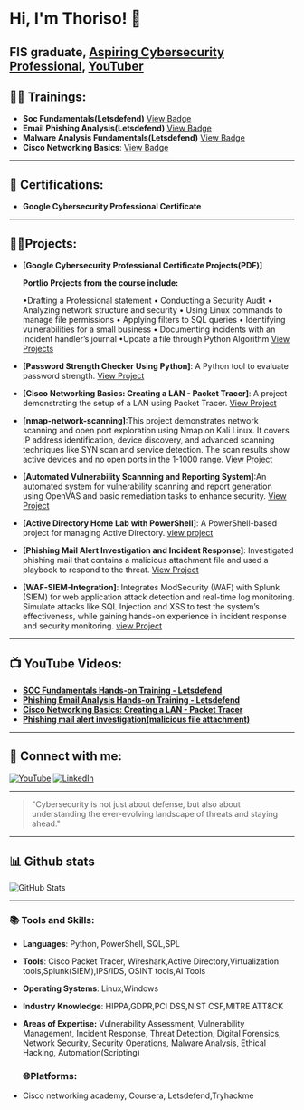 # Hi, I'm Thoriso! 👋
FIS graduate, [Aspiring Cybersecurity Professional](https://www.linkedin.com/in/thoriso-maditse-01ab84220/), [YouTuber](https://www.youtube.com/@Thoriso_Maditse)
---

## 🏋️‍♂️ Trainings:
- **Soc Fundamentals(Letsdefend)** [View Badge](https://app.letsdefend.io/my-rewards/detail/b944c0e5-7584-4110-9cbd-dcd10107ab02)
- **Email Phishing Analysis(Letsdefend)** [View Badge](https://app.letsdefend.io/my-rewards/detail/d253c2bd-3742-4678-8ec6-35aa9cfbeaec)
- **Malware Analysis Fundamentals(Letsdefend)** [View Badge](https://app.letsdefend.io/my-rewards/detail/8ddbd154deb743b0afe63298f883cf34)
- **Cisco Networking Basics**: [View Badge](https://www.credly.com/badges/ffe6691f-fe40-47e1-87f5-f40d5cbc7c82/linked_in_profile)
---

## 📃 Certifications:
- **Google Cybersecurity Professional Certificate**


---

## 👨‍💻Projects:
- **[Google Cybersecurity Professional Certificate Projects(PDF)]**

  **Portlio Projects from the course include:**

   •Drafting a Professional statement • Conducting a Security Audit • Analyzing network structure and security • Using Linux commands to manage file permissions • Applying filters to SQL 
    queries • Identifying vulnerabilities for a small business • Documenting incidents with an incident handler’s journal •Update a file through Python Algorithm
  [View Projects]()  
- **[Password Strength Checker Using Python]**: A Python tool to evaluate password strength.
  [View Project](https://github.com/ThorisoM-hub/Password-strength-checker)
- **[Cisco Networking Basics: Creating a LAN - Packet Tracer]**: A project demonstrating the setup of a LAN using Packet Tracer.
 [View Project](https://github.com/ThorisoM-hub/Cisco-Networking-Basics-Creating-a-LAN---Cisco-Packet-Tracer/blob/main/README.md)
- **[nmap-network-scanning]**:This project demonstrates network scanning and open port exploration using Nmap on Kali Linux. It covers IP address identification, device discovery, and advanced scanning techniques like SYN scan and service detection. The scan results show active devices and no open ports in the 1-1000 range.
   [View Project](https://github.com/ThorisoM-hub/nmap-network-scanning)
- **[Automated Vulnerability Scannning and Reporting System]**:An automated system for vulnerability scanning and report generation using OpenVAS  and  basic remediation tasks to enhance security.
[View Project](https://github.com/ThorisoM-hub/Automated-vuln-scanning/blob/main/README.md)
- **[Active Directory Home Lab with PowerShell]**: A PowerShell-based project for managing Active Directory.
  [view project](https://github.com/ThorisoM-hub/-Active-Directory-Home-Lab-Using-PowerShell/blob/main/README.md)
- **[Phishing Mail Alert Investigation and Incident Response]**: Investigated phishing mail that contains a malicious attachment file and used a playbook to respond to the threat.
  [View Project](https://github.com/ThorisoM-hub/phishing-mail-alert-investigation-of-malicious-file-attachment)
  
- **[WAF-SIEM-Integration]**: Integrates ModSecurity (WAF) with Splunk (SIEM) for web application attack detection and real-time log monitoring. Simulate attacks like SQL Injection and XSS to test the system’s effectiveness, while gaining hands-on experience in incident response and security monitoring.
[view Project](https://github.com/ThorisoM-hub/WAF-SIEM-Integration)
---

## 📺 YouTube Videos:
- **[SOC Fundamentals Hands-on Training - Letsdefend](https://www.youtube.com/watch?v=xixPMpCss7w&t=2s)**
- **[Phishing Email Analysis Hands-on Training - Letsdefend](https://www.youtube.com/watch?v=pYIo-_UVD5o)**
- **[Cisco Networking Basics: Creating a LAN - Packet Tracer](https://www.youtube.com/watch?v=jOmqFi28hDI&list=PLC0b3C1jAAo4DxLxsaXrt0SLeLSFQq-t-&index=1)**
- **[Phishing mail alert investigation(malicious file attachment)](https://www.youtube.com/watch?v=erbS2OB38ww)**

---

## 🤳 Connect with me:
[![YouTube](https://img.shields.io/badge/YouTube-@Thoriso_Maditse-red)](https://www.youtube.com/@Thoriso_Maditse)  [![LinkedIn](https://img.shields.io/badge/LinkedIn-Thoriso_Maditse-blue)](https://www.linkedin.com/in/thoriso-maditse-01ab84220/)

---

> "Cybersecurity is not just about defense, but also about understanding the ever-evolving landscape of threats and staying ahead."

---
 
## 📊 Github stats
![GitHub Stats](https://github-readme-stats.vercel.app/api?username=ThorisoM-hub&show_icons=true&hide_title=true&theme=highcontrast&bg_color=003366,003366,FFD700)












---
### 📚 Tools and Skills:
- **Languages**: Python, PowerShell, SQL,SPL
- **Tools**: Cisco Packet Tracer, Wireshark,Active Directory,Virtualization tools,Splunk(SIEM),IPS/IDS, OSINT tools,AI Tools
- **Operating Systems**:
  Linux,Windows
- **Industry Knowledge**: HIPPA,GDPR,PCI DSS,NIST CSF,MITRE
ATT&CK  
- **Areas of Expertise:**
 Vulnerability Assessment,
 Vulnerability Management,
 Incident Response,
 Threat Detection,
 Digital Forensics,
 Network Security,
 Security Operations,
 Malware Analysis,
 Ethical Hacking,
 Automation(Scripting)
  
  ### 🌐**Platforms**:
 - Cisco networking academy,   Coursera, Letsdefend,Tryhackme




<!--

-->
